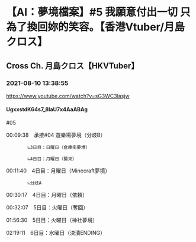 # 【AI：夢境檔案】#5 我願意付出一切 只為了換回妳的笑容。【香港Vtuber/月島クロス】
## Cross Ch. 月島クロス【HKVTuber】
### 2021-08-10 13:38:55
https://www.youtube.com/watch?v=sG3WC3lasjw
#### UgxxstdK64s7_8IaU7x4AaABAg
#05



00:09:38　承接#04 遊樂場夢境（分歧B）

		    ↳3日目：日曜日（倉庫街夢境）

		    ↳4日目：月曜日（襲來）

00:11:40　4日目：月曜日（Minecraft夢境）

		    ↳分歧A

00:30:17　4日目：月曜日（依頼）

00:32:07　5日目：火曜日（奪回）

01:56:30　5日目：火曜日（神社夢境）

02:19:11　6日目：水曜日（決潰ENDING）

